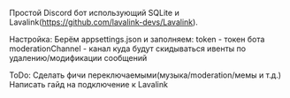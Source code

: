 Простой Discord бот использующий SQLite и Lavalink(https://github.com/lavalink-devs/Lavalink).

Настройка:
Берём appsettings.json и заполняем:
token - токен бота
moderationChannel - канал куда будут скидываться ивенты по удалению/модификации сообщений

ToDo:
Сделать фичи переключаемыми(музыка/moderation/мемы и т.д.)
Написать гайд на подключение к Lavalink
